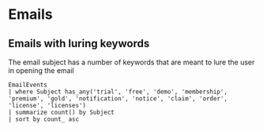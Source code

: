 # Emails

## Emails with luring keywords

The email subject has a number of keywords that are meant to lure the user in opening the email

```
EmailEvents
| where Subject has_any('trial', 'free', 'demo', 'membership', 'premium', 'gold', 'notification', 'notice', 'claim', 'order', 'license', 'licenses')
| summarize count() by Subject
| sort by count_ asc
```
